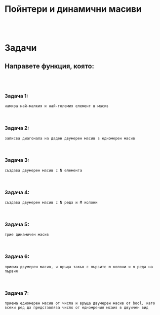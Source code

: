 # **Пойнтери и динамични масиви**
<br />
<br />


# **Задачи**

## **Направете функция, която:**
<br />
<br />


### **Задача 1:**
    намира най-малкия и най-големия елемент в масив
<br />   

### **Задача 2:**
    записва диагонала на даден двумерен масив в едномерен масив
<br />

### **Задача 3:**
    създава двумерен масив с N елемента
<br />

### **Задача 4:**
    създава двумерен масив с N реда и M колони
<br />

### **Задача 5:**
    трие динамичен масив
<br />

### **Задача 6:**
    приема двумерен масив, и връща такъв с първите m колони и n реда на първия
<br />

### **Задача 7:**
    приема едномерен масив от числа и връща двумерен масив от bool, като всеки ред да представлява число от едномрения мсаив в двуичен вид
<br />
    
    
